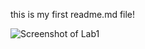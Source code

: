 <!---
this is my first readme.md file!
-->
this is my first readme.md file!

<img alt="Screenshot of Lab1" src="C://Users//91859//Downloads//COMP3111_Lab1_SS.png" title="COMP3111_Lab1" />